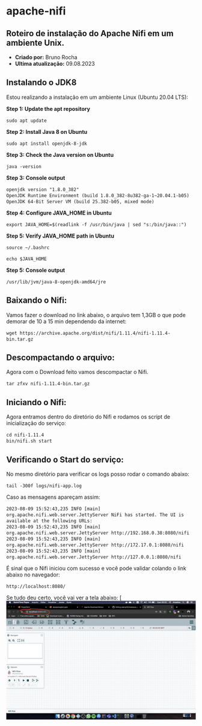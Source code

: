 # apache-nifi

## Roteiro de instalação do Apache Nifi em um ambiente Unix.
* **Criado por:** Bruno Rocha
* **Ultima atualização:** 09.08.2023

## Instalando o JDK8
Estou realizando a instalação em um ambiente Linux (Ubuntu 20.04 LTS):

**Step 1: Update the apt repository**<br>
```
sudo apt update
```
**Step 2: Install Java 8 on Ubuntu**<br>
```
sudo apt install openjdk-8-jdk
```
**Step 3: Check the Java version on Ubuntu**<br>
```
java -version
```
**Step 3: Console output**<br>
```
openjdk version "1.8.0_382"
OpenJDK Runtime Environment (build 1.8.0_382-8u382-ga-1~20.04.1-b05)
OpenJDK 64-Bit Server VM (build 25.382-b05, mixed mode)
```
**Step 4: Configure JAVA_HOME in Ubuntu**<br>
```
export JAVA_HOME=$(readlink -f /usr/bin/java | sed "s:/bin/java::")
```
**Step 5: Verify JAVA_HOME path in Ubuntu**<br>
```
source ~/.bashrc
```
```
echo $JAVA_HOME
```
**Step 5: Console output**<br>
```
/usr/lib/jvm/java-8-openjdk-amd64/jre
```

## Baixando o Nifi:
Vamos fazer o download no link abaixo, o arquivo tem 1,3GB o que pode demorar de 10 a 15 min dependendo da internet:
```
wget https://archive.apache.org/dist/nifi/1.11.4/nifi-1.11.4-bin.tar.gz
```

## Descompactando o arquivo:
Agora com o Download feito vamos descompactar o Nifi.
```
tar zfxv nifi-1.11.4-bin.tar.gz
```

## Iniciando o Nifi:
Agora entramos dentro do diretório do Nifi e rodamos os script de inicialização do serviço:
```
cd nifi-1.11.4
bin/nifi.sh start
```
## Verificando o Start do serviço:
No mesmo diretório para verificar os logs posso rodar o comando abaixo:
```
tail -300f logs/nifi-app.log
```
Caso as mensagens apareçam assim:
```
2023-08-09 15:52:43,235 INFO [main] org.apache.nifi.web.server.JettyServer NiFi has started. The UI is available at the following URLs:
2023-08-09 15:52:43,235 INFO [main] org.apache.nifi.web.server.JettyServer http://192.168.0.38:8080/nifi
2023-08-09 15:52:43,235 INFO [main] org.apache.nifi.web.server.JettyServer http://172.17.0.1:8080/nifi
2023-08-09 15:52:43,235 INFO [main] org.apache.nifi.web.server.JettyServer http://127.0.0.1:8080/nifi
```
É sinal que o Nifi iniciou com sucesso e você pode validar colando o link abaixo no navegador:
```
http://localhost:8080/
```
Se tudo deu certo, você vai ver a tela abaixo:
[![](https://github.com/AnselmoBorges/udemy02/blob/master/passoapasso/nifi.png)
